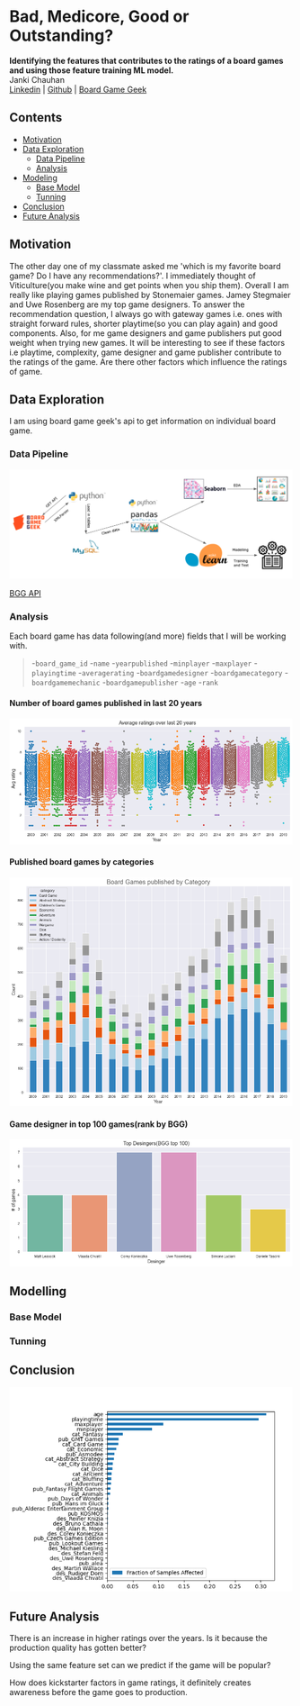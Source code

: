 # Bad, Medicore, Good or Outstanding?
**Identifying the features that contributes to the ratings of a board games and using those feature training ML model.**
<br>Janki Chauhan
<br>
[Linkedin](https://www.linkedin.com/in/jankichauhan/) | [Github](https://github.com/jankichauhan) | [Board Game Geek](https://boardgamegeek.com/user/jankichauhan)

## Contents

* [Motivation](#motivation)
* [Data Exploration](#data-exploration)
  * [Data Pipeline](#pipeline-source)
  * [Analysis](#analysis)
* [Modeling](#modeling)
  * [Base Model](#basemodel)
  * [Tunning](#tunning)
* [Conclusion](#conclusion)
* [Future Analysis](#future-analysis)

## Motivation
The other day one of my classmate asked me 'which is my favorite board game? Do I have any recommendations?'. I immediately thought of Viticulture(you make wine and get points when you ship them). Overall I am really like playing games published by Stonemaier games. Jamey Stegmaier and Uwe Rosenberg are my top game designers. To answer the recommendation question, I always go with gateway games i.e. ones with straight forward rules, shorter playtime(so you can play again) and good components. Also, for me game designers and game publishers put good weight when trying new games. It will be interesting to see if these factors i.e playtime, complexity, game designer and game publisher contribute to the ratings of the game. Are there other factors which influence the ratings of game. 

## Data Exploration
I am using board game geek's api to get information on individual board game.
### Data Pipeline

![](images/DataPipeline.png)

[BGG API](https://boardgamegeek.com/wiki/page/BGG_XML_API)

### Analysis
Each board game has data following(and more) fields that I will be working with.  
  > -`board_game_id` 
  > -`name` 
  > -`yearpublished` 
  > -`minplayer` 
  > -`maxplayer`
  > -`playingtime`
  > -`averagerating`
  > -`boardgamedesigner`
  > -`boardgamecategory`
  > -`boardgamemechanic`
  > -`boardgamepublisher`
  > -`age`
  > -`rank`
 
 #### Number of board games published in last 20 years
 
 ![](images/AvgRatingsByYear.png)
 
 #### Published board games by categories
 
 ![](images/ByCategoryByYear.png)
 
 #### Game designer in top 100 games(rank by BGG)
 
 ![](images/TopDesingers.png)
 
 ## Modelling
 
 ### Base Model
 
 ### Tunning
 
 ## Conclusion
 
 ![](images/RF_Features.png)
 
 ## Future Analysis
There is an increase in higher ratings over the years. Is it because the production quality has gotten better?

Using the same feature set can we predict if the game will be popular? 

How does kickstarter factors in game ratings, it definitely creates awareness before the game goes to production.

